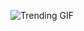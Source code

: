 ![Trending GIF](https://media2.giphy.com/media/v1.Y2lkPThiYjIxNzcyam44d2F5czJ4ZXFwdjY1MzFjN3Rwc2JtcjM1N2Q3a2d1Z2JndGdqYSZlcD12MV9naWZzX3NlYXJjaCZjdD1n/wQAbcl6iDnawokpLj9/giphy.gif)
